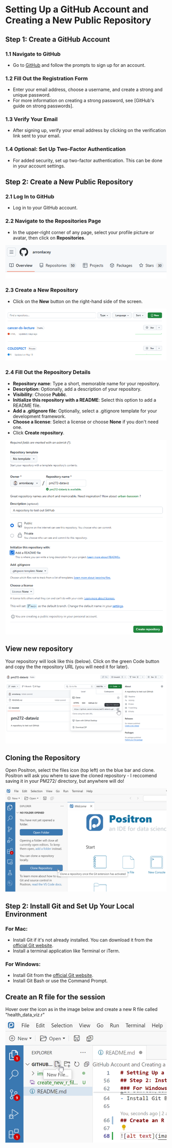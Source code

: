 # Setting Up a GitHub Account and Creating a New Public Repository

## Step 1: Create a GitHub Account

### 1.1 Navigate to GitHub
- Go to [GitHub](https://github.com/) and follow the prompts to sign up for an account.

### 1.2 Fill Out the Registration Form
- Enter your email address, choose a username, and create a strong and unique password.
- For more information on creating a strong password, see [GitHub's guide on strong passwords].

### 1.3 Verify Your Email
- After signing up, verify your email address by clicking on the verification link sent to your email.

### 1.4 Optional: Set Up Two-Factor Authentication
- For added security, set up two-factor authentication. This can be done in your account settings.

## Step 2: Create a New Public Repository

### 2.1 Log In to GitHub
- Log in to your GitHub account.

### 2.2 Navigate to the Repositories Page
- In the upper-right corner of any page, select your profile picture or avatar, then click on **Repositories**.

![alt text](images/repositories.png)

### 2.3 Create a New Repository
- Click on the **New** button on the right-hand side of the screen.

![alt text](images/new_repository.png)

### 2.4 Fill Out the Repository Details
- **Repository name**: Type a short, memorable name for your repository.
- **Description**: Optionally, add a description of your repository.
- **Visibility**: Choose **Public**.
- **Initialize this repository with a README**: Select this option to add a README file.
- **Add a .gitignore file**: Optionally, select a .gitignore template for your development framework.
- **Choose a license**: Select a license or choose **None** if you don't need one.
- Click **Create repository**.

![alt text](images/new_repo_config.png)

## View new repository

Your repository will look like this (below). Click on the green Code button and copy the the repository URL (you will need it for later).

![alt text](images/blank_front_page.png)

## Cloning the Repository

Open Positron, select the files icon (top left) on the blue bar and clone. Positron will ask you where to save the cloned repository - I reccomend saving it in your PM272/ directory, but anywhere will do! 

![alt text](images/clone_repo.png)

## Step 2: Install Git and Set Up Your Local Environment

### For Mac:
- Install Git if it's not already installed. You can download it from the [official Git website](https://git-scm.com/downloads).
- Install a terminal application like Terminal or iTerm.

### For Windows:
- Install Git from the [official Git website](https://git-scm.com/downloads).
- Install Git Bash or use the Command Prompt.

## Create an R file for the session

Hover over the icon as in the image below and create a new R file called "health_data_viz.r"

![alt text](images/create_new_r_file.png)